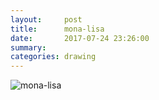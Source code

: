 ```yaml
---
layout:     post
title:      mona-lisa
date:       2017-07-24 23:26:00
summary:    
categories: drawing
---
```

![mona-lisa](/images/diary/monalisa.png ".")
